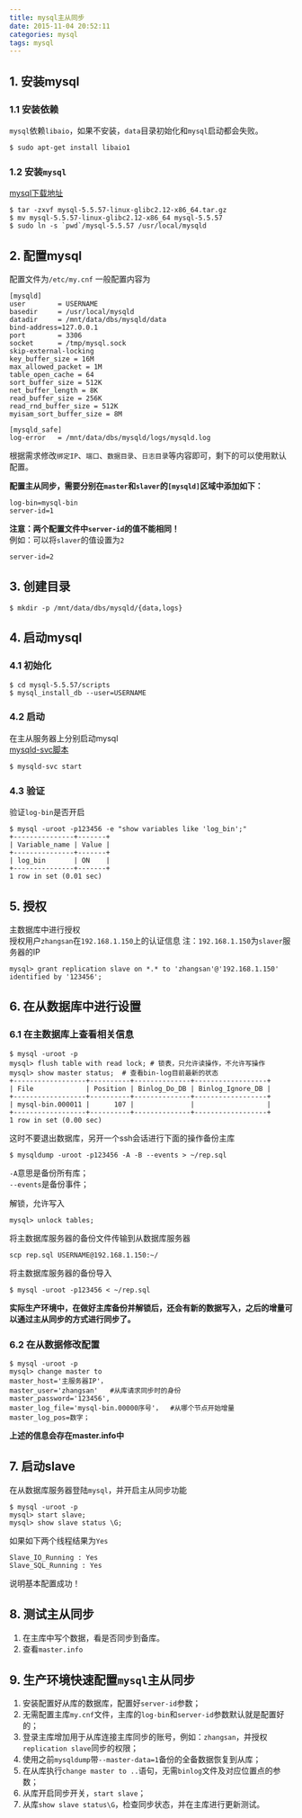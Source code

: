 ```yaml
---
title: mysql主从同步
date: 2015-11-04 20:52:11
categories: mysql
tags: mysql
---
```


## 1. 安装mysql
### 1.1 安装依赖
`mysql`依赖`libaio`，如果不安装，`data`目录初始化和`mysql`启动都会失败。
```
$ sudo apt-get install libaio1
```
### 1.2 安装`mysql`
[mysql下载地址](https://dev.mysql.com/downloads/mysql/)
```
$ tar -zxvf mysql-5.5.57-linux-glibc2.12-x86_64.tar.gz
$ mv mysql-5.5.57-linux-glibc2.12-x86_64 mysql-5.5.57
$ sudo ln -s `pwd`/mysql-5.5.57 /usr/local/mysqld
```

## 2. 配置mysql
配置文件为`/etc/my.cnf`
一般配置内容为
```
[mysqld]
user        = USERNAME
basedir     = /usr/local/mysqld
datadir     = /mnt/data/dbs/mysqld/data
bind-address=127.0.0.1
port        = 3306
socket      = /tmp/mysql.sock
skip-external-locking
key_buffer_size = 16M 
max_allowed_packet = 1M
table_open_cache = 64
sort_buffer_size = 512K
net_buffer_length = 8K
read_buffer_size = 256K
read_rnd_buffer_size = 512K
myisam_sort_buffer_size = 8M

[mysqld_safe] 
log-error   = /mnt/data/dbs/mysqld/logs/mysqld.log 
```
根据需求修改`绑定IP`、`端口`、`数据目录`、`日志目录`等内容即可，剩下的可以使用默认配置。

**配置主从同步，需要分别在`master`和`slaver`的`[mysqld]`区域中添加如下：**
```
log-bin=mysql-bin
server-id=1
```
**注意：两个配置文件中`server-id`的值不能相同！**  
例如：可以将`slaver`的值设置为`2`
```
server-id=2
```

## 3. 创建目录
```
$ mkdir -p /mnt/data/dbs/mysqld/{data,logs}
```

## 4. 启动mysql

### 4.1 初始化
```
$ cd mysql-5.5.57/scripts
$ mysql_install_db --user=USERNAME
```

### 4.2 启动
在主从服务器上分别启动mysql  
[mysqld-svc脚本](https://github.com/niuzhiqiang90/toolkit/blob/master/bin/mysqld-svc)
```
$ mysqld-svc start
```

### 4.3 验证
验证`log-bin`是否开启
```
$ mysql -uroot -p123456 -e "show variables like 'log_bin';"
+---------------+-------+
| Variable_name | Value |
+---------------+-------+
| log_bin       | ON    |
+---------------+-------+
1 row in set (0.01 sec)
```

## 5. 授权
主数据库中进行授权  
授权用户`zhangsan`在`192.168.1.150`上的认证信息
注：`192.168.1.150`为`slaver`服务器的IP
```
mysql> grant replication slave on *.* to 'zhangsan'@'192.168.1.150' identified by '123456';
```

## 6. 在从数据库中进行设置

### 6.1 在主数据库上查看相关信息
```
$ mysql -uroot -p
mysql> flush table with read lock; # 锁表，只允许读操作，不允许写操作
mysql> show master status;  # 查看bin-log目前最新的状态
+------------------+----------+--------------+------------------+
| File             | Position | Binlog_Do_DB | Binlog_Ignore_DB |
+------------------+----------+--------------+------------------+
| mysql-bin.000011 |      107 |              |                  |
+------------------+----------+--------------+------------------+
1 row in set (0.00 sec)
```
这时不要退出数据库，另开一个ssh会话进行下面的操作备份主库
```
$ mysqldump -uroot -p123456 -A -B --events > ~/rep.sql
```
`-A`意思是备份所有库；  
`--events`是备份事件；

解锁，允许写入
```
mysql> unlock tables;
```

将主数据库服务器的备份文件传输到从数据库服务器
```
scp rep.sql USERNAME@192.168.1.150:~/
```
 
将主数据库服务器的备份导入
```
$ mysql -uroot -p123456 < ~/rep.sql
```
**实际生产环境中，在做好主库备份并解锁后，还会有新的数据写入，之后的增量可以通过主从同步的方式进行同步了。**

### 6.2 在从数据修改配置
```
$ mysql -uroot -p
mysql> change master to
master_host='主服务器IP'，
master_user='zhangsan'   #从库请求同步时的身份
master_password='123456', 
master_log_file='mysql-bin.00000序号'，  #从哪个节点开始增量
master_log_pos=数字；
```
**上述的信息会存在master.info中**

## 7. 启动slave
在从数据库服务器登陆`mysql`，并开启主从同步功能
```
$ mysql -uroot -p
mysql> start slave;
mysql> show slave status \G;
```
如果如下两个线程结果为`Yes`
```
Slave_IO_Running : Yes
Slave_SQL_Running : Yes
```
说明基本配置成功！

## 8. 测试主从同步
1. 在主库中写个数据，看是否同步到备库。
2. 查看`master.info`

## 9. 生产环境快速配置`mysql`主从同步
1. 安装配置好从库的数据库，配置好`server-id`参数；
2. 无需配置主库`my.cnf`文件，主库的`log-bin`和`server-id`参数默认就是配置好的；
3. 登录主库增加用于从库连接主库同步的账号，例如：`zhangsan`，并授权`replication slave`同步的权限；
4. 使用之前`mysqldump`带`--master-data=1`备份的全备数据恢复到从库；
5. 在从库执行`change master to ..`语句，无需`binlog`文件及对应位置点的参数；
6. 从库开启同步开关，`start slave`；
7. 从库`show slave status\G`，检查同步状态，并在主库进行更新测试。
